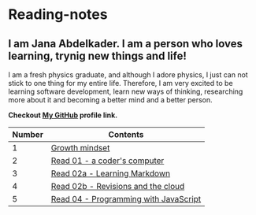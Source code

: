 # Reading-notes

## I am Jana Abdelkader. I am a person who loves learning, trynig new things and life!
I am a fresh physics graduate, and although I adore physics, I just can not stick to one thing for my entire life.  Therefore, I am very excited to be learning software development, learn new ways of thinking, researching more about it and becoming a better mind and a better person. 

**Checkout [My GitHub](https://github.com/Jana998-alt) profile link.**


| Number | Contents |
| --- | --- |
| 1 | [Growth mindset](Growthmindset.md) |
| 2 | [Read 01 - a coder's computer](Read01.md) |
| 3 | [Read 02a - Learning Markdown](Read02a.md) |
| 4 | [Read 02b - Revisions and the cloud](Read02b.md) |
| 5 | [Read 04 - Programming with JavaScript](reading-notes/read04.md) |